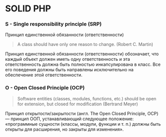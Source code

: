 # SOLID PHP 

<h3> S - Single responsibility principle (SRP) </h3>

<p> Принцип единственной обязанности (ответственности) </p>
 
<blockquote> A class should have only one reason to change. (Robert C. Martin) </blockquote>

<p> Принцип единственной обязанности (ответственности) обозначает, что каждый объект должен иметь одну ответственность и эта ответственность должна быть полностью инкапсулирована в класс. Все его поведения должны быть направлены исключительно на обеспечение этой ответственности. </p>

<h3> O - Open Closed Principle (OCP) </h3>


 <blockquote> 	Software entities (classes, modules, functions, etc.) should be open for extension, but closed for modification (Bertrand Meyer) </blockquote>
 
<p> Принцип открытости/закрытости (англ. The Open Closed Principle, OCP) — принцип ООП, устанавливающий следующее положение: «программные сущности (классы, модули, функции и т. п.) должны быть открыты для расширения, но закрыты для изменения». </p>

